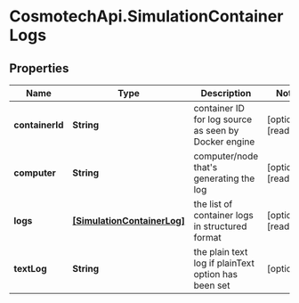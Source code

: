 # CosmotechApi.SimulationContainerLogs

## Properties

Name | Type | Description | Notes
------------ | ------------- | ------------- | -------------
**containerId** | **String** | container ID for log source as seen by Docker engine | [optional] [readonly] 
**computer** | **String** | computer/node that&#39;s generating the log | [optional] [readonly] 
**logs** | [**[SimulationContainerLog]**](SimulationContainerLog.md) | the list of container logs in structured format | [optional] [readonly] 
**textLog** | **String** | the plain text log if plainText option has been set | [optional] 



